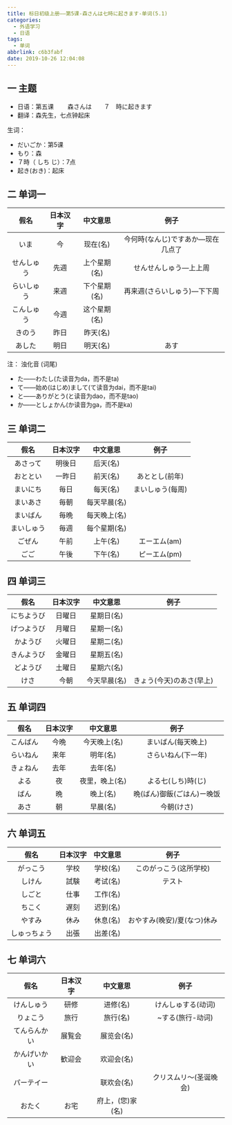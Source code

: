 ```yaml
---
title: 标日初级上册——第5课-森さんは七時に起きます-单词(5.1)
categories:
  - 外语学习
  - 日语
tags:
  - 单词
abbrlink: c6b3fabf
date: 2019-10-26 12:04:08
---
```

## 一 主题
* 日语：第五课 　　森さんは　　７　時に起きます
* 翻译：森先生，七点钟起床

生词：
* だいごか：第5课
* もり：森
* ７時（ しち  じ）：7点
* 起き(おき)：起床


<!--more-->

## 二 单词一

|    假名    | 日本汉字 |   中文意思   |               例子                |
| :--------: | :------: | :----------: | :-------------------------------: |
|    いま    |    今    |   现在(名)   | 今何時(なんじ)ですあか—现在几点了 |
| せんしゅう |   先週   | 上个星期(名) |       せんせんしゅう—上上周       |
| らいしゅう |   来週   | 下个星期(名) |    再来週(さらいしゅう)—下下周    |
| こんしゅう |   今週   | 这个星期(名) |                                   |
|   きのう   |   昨日   |   昨天(名)   |                                   |
|   あした   |   明日   |   明天(名)   |               あす                |



注： 浊化音 (词尾) 

* た——わたし(た读音为da，而不是ta)
* て——始め(はじめ)まして(て读音为dai，而不是tai)
* と——ありがとう(と读音为dao，而不是tao)
* か——としょかん(か读音为ga，而不是ka)

## 三  单词二 

|    假名    | 日本汉字 |   中文意思   |       例子       |
| :--------: | :------: | :----------: | :--------------: |
|  あさって  |  明後日  |   后天(名)   |                  |
|  おととい  |  一昨日  |   前天(名)   |  あととし(前年)  |
|  まいにち  |   毎日   |   每天(名)   | まいしゅう(每周) |
|  まいあさ  |   毎朝   | 每天早晨(名) |                  |
|  まいばん  |   毎晩   | 每天晚上(名) |                  |
| まいしゅう |   毎週   | 每个星期(名) |                  |
|   ごぜん   |   午前   |   上午(名)   |   エーエム(am)   |
|    ごご    |   午後   |   下午(名)   |   ピーエム(pm)   |

## 四 单词三 

|    假名    | 日本汉字 |   中文意思   |           例子           |
| :--------: | :------: | :----------: | :----------------------: |
| にちようび |  日曜日  |  星期日(名)  |                          |
| げつようび |  月曜日  |  星期一(名)  |                          |
|  かようび  |  火曜日  |  星期二(名)  |                          |
| きんようび |  金曜日  |  星期五(名)  |                          |
|  どようび  |  土曜日  |  星期六(名)  |                          |
|    けさ    |   今朝   | 今天早晨(名) | きょう(今天)のあさ(早上) |

## 五 单词四

|   假名   | 日本汉字 |    中文意思    |            例子            |
| :------: | :------: | :------------: | :------------------------: |
| こんばん |   今晩   |  今天晚上(名)  |     まいばん(每天晚上)     |
| らいねん |   来年   |    明年(名)    |     さらいねん(下一年)     |
| きょねん |   去年   |    去年(名)    |                            |
|   よる   |    夜    | 夜里，晚上(名) |     よる七(しち)時(じ)     |
|   ばん   |    晩    |    晚上(名)    | 晩(ばん)御飯(ごはん)ー晚饭 |
|   あさ   |    朝    |    早晨(名)    |         今朝(けさ)         |

## 六 单词五

|     假名     | 日本汉字 | 中文意思 |            例子             |
| :----------: | :------: | :------: | :-------------------------: |
|   がっこう   |   学校   | 学校(名) |   このがっこう(这所学校)    |
|    しけん    |   試験   | 考试(名) |           テスト            |
|    しごと    |   仕事   | 工作(名) |                             |
|    ちこく    |   遅刻   | 迟到(名) |                             |
|    やすみ    |   休み   | 休息(名) | おやすみ(晚安)/夏(なつ)休み |
| しゅっちょう |   出張   | 出差(名) |                             |

## 七 单词六

|     假名     | 日本汉字 |     中文意思     |          例子          |
| :----------: | :------: | :--------------: | :--------------------: |
|  けんしゅう  |   研修   |     进修(名)     |   けんしゅする(动词)   |
|   りょこう   |   旅行   |     旅行(名)     |    ~する(旅行-动词)    |
| てんらんかい |  展覧会  |    展览会(名)    |                        |
| かんげいかい |  歓迎会  |    欢迎会(名)    |                        |
|  パーテイー  |          |    联欢会(名)    | クリスムリ～(圣诞晚会) |
|    おたく    |   お宅   | 府上，(您)家(名) |                        |
